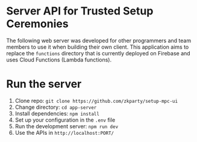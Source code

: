 # Server API for Trusted Setup Ceremonies

The following web server was developed for other programmers and team members to use it when building their own client. This application aims to replace the ```functions``` directory that is currently deployed on Firebase and uses Cloud Functions (Lambda functions).

# Run the server
1. Clone repo: ```git clone https://github.com/zkparty/setup-mpc-ui```
2. Change directory: ```cd app-server```
3. Install dependencies: ```npm install```
4. Set up your configuration in the ```.env``` file
5. Run the development server: ```npm run dev```
6. Use the APIs in ```http://localhost:PORT/```
